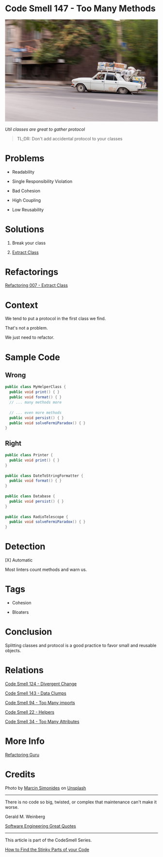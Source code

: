# Code Smell 147 - Too Many Methods

![Code Smell 147 - Too Many Methods](Code%20Smell%20147%20-%20Too%20Many%20Methods.jpg)

*Util classes are great to gather protocol*

> TL;DR: Don't add accidental protocol to your classes

# Problems

- Readability

- Single Responsibility Violation

- Bad Cohesion

- High Coupling

- Low Reusability

# Solutions

1. Break your class

2. [Extract Class](https://github.com/mcsee/Software-Design-Articles/tree/main/Articles/Refactorings/Refactoring%20007%20-%20Extract%20Class/readme.md)

# Refactorings

[Refactoring 007 - Extract Class](https://github.com/mcsee/Software-Design-Articles/tree/main/Articles/Refactorings/Refactoring%20007%20-%20Extract%20Class/readme.md)

# Context

We tend to put a protocol in the first class we find.

That's not a problem.

We just need to refactor.

# Sample Code

## Wrong

<!-- [Gist Url](https://gist.github.com/mcsee/d1c326e90aa2feba4746c6e019999312) -->

```java
public class MyHelperClass {
  public void print() { }
  public void format() { }
  // ... many methods more

  // ... even more methods 
  public void persist() { }
  public void solveFermiParadox() { }      
}
```

## Right

<!-- [Gist Url](https://gist.github.com/mcsee/c64e13c3ea97620ce02dab73ffc517b2) -->

```java
public class Printer {
  public void print() { }
}

public class DateToStringFormatter {
  public void format() { }
}

public class Database {
  public void persist() { }
}

public class RadioTelescope {
  public void solveFermiParadox() { }
}
```

# Detection

[X] Automatic 

Most linters count methods and warn us.

# Tags

- Cohesion

- Bloaters

# Conclusion

Splitting classes and protocol is a good practice to favor small and reusable objects.

# Relations

[Code Smell 124 - Divergent Change](https://github.com/mcsee/Software-Design-Articles/tree/main/Articles/Code%20Smells/Code%20Smell%20124%20-%20Divergent%20Change/readme.md)

[Code Smell 143 - Data Clumps](https://github.com/mcsee/Software-Design-Articles/tree/main/Articles/Code%20Smells/Code%20Smell%20143%20-%20Data%20Clumps/readme.md)

[Code Smell 94 - Too Many imports](https://github.com/mcsee/Software-Design-Articles/tree/main/Articles/Code%20Smells/Code%20Smell%2094%20-%20Too%20Many%20imports/readme.md)

[Code Smell 22 - Helpers](https://github.com/mcsee/Software-Design-Articles/tree/main/Articles/Code%20Smells/Code%20Smell%2022%20-%20Helpers/readme.md)

[Code Smell 34 - Too Many Attributes](https://github.com/mcsee/Software-Design-Articles/tree/main/Articles/Code%20Smells/Code%20Smell%2034%20-%20Too%20Many%20Attributes/readme.md)

# More Info

[Refactoring Guru](https://refactoring.guru/smells/large-class)

# Credits

Photo by [Marcin Simonides](https://unsplash.com/@cinusek) on [Unsplash](https://unsplash.com/s/photos/full)  

* * *

There is no code so big, twisted, or complex that maintenance can't make it worse.

Gerald M. Weinberg
 
[Software Engineering Great Quotes](https://github.com/mcsee/Software-Design-Articles/tree/main/Articles/Quotes/Software%20Engineering%20Great%20Quotes/readme.md)

* * *

This article is part of the CodeSmell Series.

[How to Find the Stinky Parts of your Code](https://github.com/mcsee/Software-Design-Articles/tree/main/Articles/Code%20Smells/How%20to%20Find%20the%20Stinky%20parts%20of%20your%20Code/readme.md)